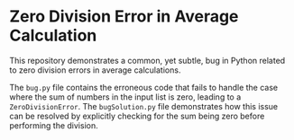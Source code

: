 # Zero Division Error in Average Calculation

This repository demonstrates a common, yet subtle, bug in Python related to zero division errors in average calculations.

The `bug.py` file contains the erroneous code that fails to handle the case where the sum of numbers in the input list is zero, leading to a `ZeroDivisionError`. The `bugSolution.py` file demonstrates how this issue can be resolved by explicitly checking for the sum being zero before performing the division.